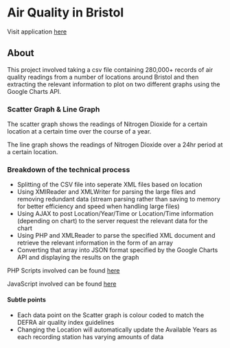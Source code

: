 # Air Quality in Bristol 

Visit application [here](https://bnmlynx.com/airquality/)

## About

This project involved taking a csv file containing 280,000+ records of air quality readings from a number of locations around Bristol and then extracting the relevant information to plot on two different graphs using the Google Charts API.

### Scatter Graph & Line Graph

The scatter graph shows the readings of Nitrogen Dioxide for a certain location at a certain time over the course of a year.

The line graph shows the readings of Nitrogen Dioxide over a 24hr period at a certain location.

### Breakdown of the technical process 

* Splitting of the CSV file into seperate XML files based on location
* Using XMlReader and XMLWriter for parsing the large files and removing redundant data (stream parsing rather than saving to memory for better efficiency and speed when handling large files)
* Using AJAX to post Location/Year/Time or Location/Time information (depending on chart) to the server request the relevant data for the chart
* Using PHP and XMLReader to parse the specified XML document and retrieve the relevant information in the form of an array
* Converting that array into JSON format specified by the Google Charts API and displaying the results on the graph

PHP Scripts involved can be found [here](https://github.com/bnmlynx/atwd2/tree/master/php)

JavaScript involved can be found [here](https://github.com/bnmlynx/atwd2/tree/master/js)


#### Subtle points 

* Each data point on the Scatter graph is colour coded to match the DEFRA air quality index guidelines 
* Changing the Location will automatically update the Available Years as each recording station has varying amounts of data


